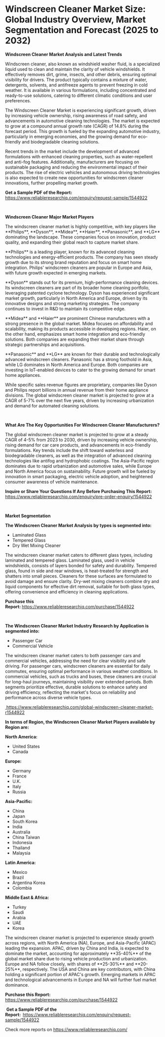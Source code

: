<p><h1>Windscreen Cleaner Market Size: Global Industry Overview, Market Segmentation and Forecast (2025 to 2032)</h1></p><p><strong>Windscreen Cleaner Market Analysis and Latest Trends</strong></p>
<p><p>Windscreen cleaner, also known as windshield washer fluid, is a specialized liquid used to clean and maintain the clarity of vehicle windshields. It effectively removes dirt, grime, insects, and other debris, ensuring optimal visibility for drivers. The product typically contains a mixture of water, detergents, solvents, and antifreeze agents to prevent freezing in cold weather. It is available in various formulations, including concentrated and ready-to-use solutions, catering to different climatic conditions and user preferences.</p><p>The Windscreen Cleaner Market is experiencing significant growth, driven by increasing vehicle ownership, rising awareness of road safety, and advancements in automotive cleaning technologies. The market is expected to grow at a compound annual growth rate (CAGR) of 14.8% during the forecast period. This growth is fueled by the expanding automotive industry, particularly in emerging economies, and the growing demand for eco-friendly and biodegradable cleaning solutions.</p><p>Recent trends in the market include the development of advanced formulations with enhanced cleaning properties, such as water-repellent and anti-fog features. Additionally, manufacturers are focusing on sustainable packaging and reducing the environmental impact of their products. The rise of electric vehicles and autonomous driving technologies is also expected to create new opportunities for windscreen cleaner innovations, further propelling market growth.</p></p>
<p><strong>Get a Sample PDF of the Report:&nbsp;</strong> <a href="https://www.reliableresearchiq.com/enquiry/request-sample/1544922?utm_campaign=2209&utm_medium=2&utm_source=Github&utm_content=ia&utm_term=26012025&utm_id=windscreen-cleaner">https://www.reliableresearchiq.com/enquiry/request-sample/1544922</a></p>
<p>&nbsp;</p>
<p><strong>Windscreen Cleaner Major Market Players</strong></p>
<p><p>The windscreen cleaner market is highly competitive, with key players like **Philips**, **Dyson**, **Midea**, **Haier**, **Panasonic**, and **LG** dominating the landscape. These companies focus on innovation, product quality, and expanding their global reach to capture market share.</p><p>**Philips** is a leading player, known for its advanced cleaning technologies and energy-efficient products. The company has seen steady growth due to its strong brand reputation and focus on smart home integration. Philips' windscreen cleaners are popular in Europe and Asia, with future growth expected in emerging markets.</p><p>**Dyson** stands out for its premium, high-performance cleaning devices. Its windscreen cleaners are part of its broader home cleaning portfolio, leveraging patented cyclone technology. Dyson has experienced significant market growth, particularly in North America and Europe, driven by its innovative designs and strong marketing strategies. The company continues to invest in R&D to maintain its competitive edge.</p><p>**Midea** and **Haier** are prominent Chinese manufacturers with a strong presence in the global market. Midea focuses on affordability and scalability, making its products accessible in developing regions. Haier, on the other hand, emphasizes smart home integration and eco-friendly solutions. Both companies are expanding their market share through strategic partnerships and acquisitions.</p><p>**Panasonic** and **LG** are known for their durable and technologically advanced windscreen cleaners. Panasonic has a strong foothold in Asia, while LG dominates in North America and Europe. Both companies are investing in IoT-enabled devices to cater to the growing demand for smart home appliances.</p><p>While specific sales revenue figures are proprietary, companies like Dyson and Philips report billions in annual revenue from their home appliance divisions. The global windscreen cleaner market is projected to grow at a CAGR of 5-7% over the next five years, driven by increasing urbanization and demand for automated cleaning solutions.</p></p>
<p>&nbsp;</p>
<p><strong>What Are The Key Opportunities For Windscreen Cleaner Manufacturers?</strong></p>
<p><p>The global windscreen cleaner market is projected to grow at a steady CAGR of 4-5% from 2023 to 2030, driven by increasing vehicle ownership, rising demand for car care products, and advancements in eco-friendly formulations. Key trends include the shift toward waterless and biodegradable cleaners, as well as the integration of advanced cleaning technologies like antifog and hydrophobic coatings. The Asia-Pacific region dominates due to rapid urbanization and automotive sales, while Europe and North America focus on sustainability. Future growth will be fueled by innovation in smart packaging, electric vehicle adoption, and heightened consumer awareness of vehicle maintenance.</p></p>
<p><strong>Inquire or Share Your Questions If Any Before Purchasing This Report:</strong> <a href="https://www.reliableresearchiq.com/enquiry/pre-order-enquiry/1544922?utm_campaign=2209&utm_medium=2&utm_source=Github&utm_content=ia&utm_term=26012025&utm_id=windscreen-cleaner">https://www.reliableresearchiq.com/enquiry/pre-order-enquiry/1544922</a></p>
<p>&nbsp;</p>
<p><strong>Market Segmentation</strong></p>
<p><strong>The Windscreen Cleaner Market Analysis by types is segmented into:</strong></p>
<p><ul><li>Laminated Glass</li><li>Tempered Glass</li><li>Dry Wet Mixing Cleaner</li></ul></p>
<p><p>The windscreen cleaner market caters to different glass types, including laminated and tempered glass. Laminated glass, used in vehicle windshields, consists of layers bonded for safety and durability. Tempered glass, found in side and rear windows, is heat-treated for strength and shatters into small pieces. Cleaners for these surfaces are formulated to avoid damage and ensure clarity. Dry-wet mixing cleaners combine dry and liquid components for effective dirt removal, suitable for both glass types, offering convenience and efficiency in cleaning applications.</p></p>
<p><strong>Purchase this Report:&nbsp;</strong><a href="https://www.reliableresearchiq.com/purchase/1544922?utm_campaign=2209&utm_medium=2&utm_source=Github&utm_content=ia&utm_term=26012025&utm_id=windscreen-cleaner">https://www.reliableresearchiq.com/purchase/1544922</a></p>
<p>&nbsp;</p>
<p><strong>The Windscreen Cleaner Market Industry Research by Application is segmented into:</strong></p>
<p><ul><li>Passenger Car</li><li>Commercial Vehicle</li></ul></p>
<p><p>The windscreen cleaner market caters to both passenger cars and commercial vehicles, addressing the need for clear visibility and safe driving. For passenger cars, windscreen cleaners are essential for daily commutes, ensuring optimal performance in various weather conditions. In commercial vehicles, such as trucks and buses, these cleaners are crucial for long-haul journeys, maintaining visibility over extended periods. Both segments prioritize effective, durable solutions to enhance safety and driving efficiency, reflecting the market's focus on reliability and performance across diverse vehicle types.</p></p>
<p><a href="https://www.reliableresearchiq.com/global-windscreen-cleaner-market-r1544922?utm_campaign=2209&utm_medium=2&utm_source=Github&utm_content=ia&utm_term=26012025&utm_id=windscreen-cleaner">&nbsp;https://www.reliableresearchiq.com/global-windscreen-cleaner-market-r1544922</a></p>
<p><strong>In terms of Region, the Windscreen Cleaner Market Players available by Region are:</strong></p>
<p>
    <p> <strong> North America: </strong>
        <ul>
            <li>United States</li>
            <li>Canada</li>
        </ul>
        </p> 
    <p> <strong> Europe: </strong>
        <ul>
            <li>Germany</li>
            <li>France</li>
            <li>U.K.</li>
            <li>Italy</li>
            <li>Russia</li>
        </ul>
        </p> 
    <p> <strong> Asia-Pacific: </strong>
        <ul>
            <li>China</li>
            <li>Japan</li>
            <li>South Korea</li>
            <li>India</li>
            <li>Australia</li>
            <li>China Taiwan</li>
            <li>Indonesia</li>
            <li>Thailand</li>
            <li>Malaysia</li>
        </ul>
        </p> 
    <p> <strong> Latin America: </strong>
        <ul>
            <li>Mexico</li>
            <li>Brazil</li>
            <li>Argentina Korea</li>
            <li>Colombia</li>
        </ul>
        </p> 
    <p> <strong> Middle East & Africa: </strong>
        <ul>
            <li>Turkey</li>
            <li>Saudi</li>
            <li>Arabia</li>
            <li>UAE</li>
            <li>Korea</li>
        </ul>
    </p>
    </p>
<p><p>The windscreen cleaner market is projected to experience steady growth across regions, with North America (NA), Europe, and Asia-Pacific (APAC) leading the expansion. APAC, driven by China and India, is expected to dominate the market, accounting for approximately **35-40%** of the global market share due to rising vehicle production and urbanization. Europe and NA follow closely, with shares of **25-30%** and **20-25%**, respectively. The USA and China are key contributors, with China holding a significant portion of APAC's growth. Emerging markets in APAC and technological advancements in Europe and NA will further fuel market dominance.</p></p>
<p><strong>Purchase this Report: </strong><a href="https://www.reliableresearchiq.com/purchase/1544922?utm_campaign=2209&utm_medium=2&utm_source=Github&utm_content=ia&utm_term=26012025&utm_id=windscreen-cleaner">https://www.reliableresearchiq.com/purchase/1544922</a></p>
<p>&nbsp;<strong>Get a Sample PDF of the Report:&nbsp;&nbsp;</strong><a href="https://www.reliableresearchiq.com/enquiry/request-sample/1544922?utm_campaign=2209&utm_medium=2&utm_source=Github&utm_content=ia&utm_term=26012025&utm_id=windscreen-cleaner">https://www.reliableresearchiq.com/enquiry/request-sample/1544922</a></p>
<p><strong></strong></p>
<p>Check more reports on <a href="https://www.reliableresearchiq.com/?utm_campaign=2209&utm_medium=2&utm_source=Github&utm_content=ia&utm_term=26012025&utm_id=windscreen-cleaner">https://www.reliableresearchiq.com/</a></p>
